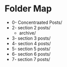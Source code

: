 # Folder Map

- 0- Concentraated Posts/
- 2- section 2 posts/
  - archive/
- 3- section 3 posts/
- 4- section 4 posts/
- 5- section 5 posts/
- 6- section 6 posts/
- 7- section 7 posts/
